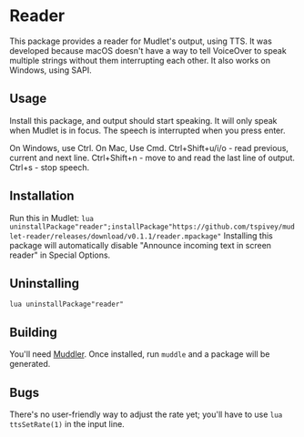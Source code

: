 # Reader
This package provides a reader for Mudlet's output, using TTS.
It was developed because macOS doesn't have a way to tell VoiceOver to speak multiple strings without them interrupting each other.
It also works on Windows, using SAPI.

## Usage
Install this package, and output should start speaking. It will only speak when Mudlet is in focus.
The speech is interrupted when you press enter.

On Windows, use Ctrl. On Mac, Use Cmd.
Ctrl+Shift+u/i/o - read previous, current and next line.
Ctrl+Shift+n - move to and read the last line of output.
Ctrl+s - stop speech.

## Installation
Run this in Mudlet:
```lua uninstallPackage"reader";installPackage"https://github.com/tspivey/mudlet-reader/releases/download/v0.1.1/reader.mpackage"```
Installing this package will automatically disable "Announce incoming text in screen reader" in Special Options.

## Uninstalling
```lua uninstallPackage"reader"```

## Building
You'll need [Muddler](https://github.com/demonnic/muddler). Once installed, run `muddle` and a package will be generated.

## Bugs
There's no user-friendly way to adjust the rate yet; you'll have to use
`lua ttsSetRate(1)` in the input line.
